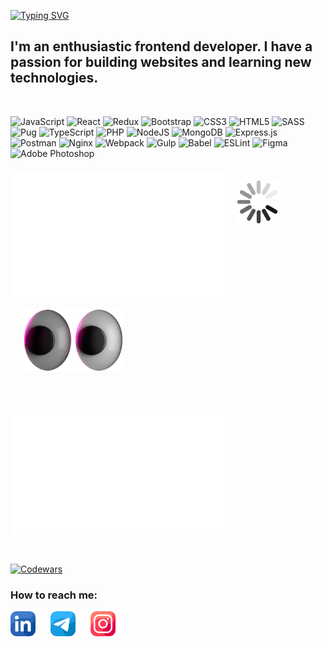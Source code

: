 [![Typing SVG](https://readme-typing-svg.herokuapp.com?font=Silkscreen&size=30&duration=4000&pause=800&color=BAD80A&vCenter=true&width=435&lines=Hi%2C+I'm+Vlada+%E2%98%98%EF%B8%8F)](https://git.io/typing-svg)
## I'm an enthusiastic frontend developer. I have a passion for building websites and learning new technologies. 
&nbsp;

![JavaScript](https://img.shields.io/badge/javascript-%23323330.svg?style=for-the-badge&logo=javascript&logoColor=%23F7DF1E)
![React](https://img.shields.io/badge/react-%2320232a.svg?style=for-the-badge&logo=react&logoColor=%2361DAFB)
![Redux](https://img.shields.io/badge/redux-%23593d88.svg?style=for-the-badge&logo=redux&logoColor=white)
![Bootstrap](https://img.shields.io/badge/bootstrap-%238511FA.svg?style=for-the-badge&logo=bootstrap&logoColor=white)
![CSS3](https://img.shields.io/badge/css3-%231572B6.svg?style=for-the-badge&logo=css3&logoColor=white)
![HTML5](https://img.shields.io/badge/html5-%23E34F26.svg?style=for-the-badge&logo=html5&logoColor=white)
![SASS](https://img.shields.io/badge/SASS-hotpink.svg?style=for-the-badge&logo=SASS&logoColor=white)
![Pug](https://img.shields.io/badge/Pug-FFF?style=for-the-badge&logo=pug&logoColor=A86454)
![TypeScript](https://img.shields.io/badge/typescript-%23007ACC.svg?style=for-the-badge&logo=typescript&logoColor=white)
![PHP](https://img.shields.io/badge/php-%23777BB4.svg?style=for-the-badge&logo=php&logoColor=white)
![NodeJS](https://img.shields.io/badge/node.js-6DA55F?style=for-the-badge&logo=node.js&logoColor=white)
![MongoDB](https://img.shields.io/badge/MongoDB-%234ea94b.svg?style=for-the-badge&logo=mongodb&logoColor=white) 
![Express.js](https://img.shields.io/badge/express.js-%23404d59.svg?style=for-the-badge&logo=express&logoColor=%2361DAFB)
![Postman](https://img.shields.io/badge/Postman-FF6C37?style=for-the-badge&logo=postman&logoColor=white)
![Nginx](https://img.shields.io/badge/nginx-%23009639.svg?style=for-the-badge&logo=nginx&logoColor=white)
![Webpack](https://img.shields.io/badge/webpack-%238DD6F9.svg?style=for-the-badge&logo=webpack&logoColor=black)
![Gulp](https://img.shields.io/badge/GULP-%23CF4647.svg?style=for-the-badge&logo=gulp&logoColor=white)
![Babel](https://img.shields.io/badge/Babel-F9DC3e?style=for-the-badge&logo=babel&logoColor=black)
![ESLint](https://img.shields.io/badge/ESLint-4B3263?style=for-the-badge&logo=eslint&logoColor=white)
![Figma](https://img.shields.io/badge/figma-%23F24E1E.svg?style=for-the-badge&logo=figma&logoColor=white)
![Adobe Photoshop](https://img.shields.io/badge/adobe%20photoshop-%2331A8FF.svg?style=for-the-badge&logo=adobe%20photoshop&logoColor=white)

<div>
    <img src="https://raw.githubusercontent.com/SchizoViv/SchizoViv/main/images/languages.svg" height="200em" align="center" alt="Follow SchizoViv on LinkedIn" title="Follow SchizoViv on LinkedIn"/>
    <img width="70" alt="color picker" src="https://raw.githubusercontent.com/SchizoViv/SchizoViv/main/gif/ZZ5H.gif" style="margin: 20px 15px;" />
</div>

<div >
    <img height="100" alt="color picker"     src="https://raw.githubusercontent.com/SchizoViv/SchizoViv/main/gif/3Whh.gif" style=" margin: 20px;" />
    <img src="https://raw.githubusercontent.com/SchizoViv/SchizoViv/main/images/overview.svg" height="200em" align="center" alt="Follow SchizoViv on LinkedIn" title="Follow SchizoViv on LinkedIn" style=" margin: 40px 0 0 0;"/>
</div>


<!--<div style="display: flex;  align-items: center; flex-wrap: wrap; gap: 20px; margin: 0 0 20px 15px">-->
<!--<a href="https://github.com/SchizoViv">-->
<!--        <img src="https://github-readme-stats.vercel.app/api?username=SchizoViv" alt="SchizoViv’s github stats" />-->
<!--    </a>-->
<!--<img width="70" alt="color picker" src="https://raw.githubusercontent.com/SchizoViv/SchizoViv/main/gif/ZZ5H.gif" style="margin: 20px 15px;" />-->
<!--</div>-->

<!--<div style="display: flex;  align-items: center; flex-wrap: wrap; gap: 20px; margin: 0 0 20px 15px">-->
<!--    <img src="https://github-readme-stats.vercel.app/api/top-langs/?username=SchizoViv&layout=compact" alt="Language Statistics" />-->
<!--    <img height="100" alt="color picker"     src="https://raw.githubusercontent.com/SchizoViv/SchizoViv/main/gif/3Whh.gif"  />-->
    
<!--</div>-->

<!--#### Top Repositories-->
<!--<div style="display: flex; flex-direction: column;">-->
<!--<p>✔-->
<!--    <a href="https://github.com/SchizoVIv/Light_Academy">-->
<!--        Light_Academy-->
<!--    </a>-->
<!--    - turnkey site of English language courses in moldova (hosted).-->
<!--</p>-->
<!--<p>✔-->
<!--    <a href="https://github.com/SchizoVIv/movies-explorer-frontend/tree/level-4">-->
<!--        movies-explorer -->
<!--    </a>-->
<!--    - diploma project of movie search on react with registration and authorization. (api + frontend)-->
<!--</p>-->
<!--<p>✔-->
<!--    <a href="https://github.com/SchizoVIv/coffee-house">-->
<!--        coffee-house -->
<!--    </a>-->
<!--    - сoffeeshop training project, implemented counting of products to cost -->
<!--</p>-->
<!--</div>-->

&nbsp;

[![Codewars](https://github.r2v.ch/codewars?user=Vlada_schizovi)](https://github.r2v.ch/codewars?user=Vlada_schizovi)

### How to reach me:
[<img src="https://raw.githubusercontent.com/SchizoViv/SchizoViv/main/images/linkedin.png" height="40em" align="center" alt="Follow SchizoViv on LinkedIn" title="Follow SchizoViv on LinkedIn" style="margin: 0 20px 0 0"/>](https://www.linkedin.com/in/vlada-yakovleva-aa0875258/)
[<img src="https://raw.githubusercontent.com/SchizoViv/SchizoViv/main/images/telegram.png" height="40em" align="center" alt="Follow SchizoViv on Telegram" title="Follow SchizoViv on LinkedIn" style="margin: 0 20px 0 0"/>](https://t.me/Schizovi)
[<img src="https://raw.githubusercontent.com/SchizoViv/SchizoViv/main/images/instagram.png" height="40em" align="center" alt="Follow SchizoViv on LinkedIn" title="Follow SchizoViv on Instagram"/>](https://www.instagram.com/schizovi/?hl=ru)
